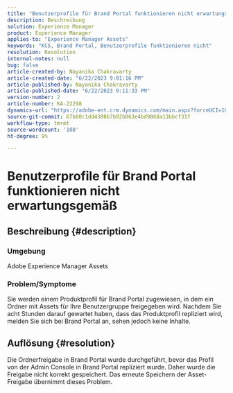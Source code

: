 ```yaml
---
title: "Benutzerprofile für Brand Portal funktionieren nicht erwartungsgemäß"
description: Beschreibung
solution: Experience Manager
product: Experience Manager
applies-to: "Experience Manager Assets"
keywords: "KCS, Brand Portal, Benutzerprofile funktionieren nicht"
resolution: Resolution
internal-notes: null
bug: false
article-created-by: Nayanika Chakravarty
article-created-date: "6/22/2023 9:01:16 PM"
article-published-by: Nayanika Chakravarty
article-published-date: "6/22/2023 9:11:33 PM"
version-number: 2
article-number: KA-22298
dynamics-url: "https://adobe-ent.crm.dynamics.com/main.aspx?forceUCI=1&pagetype=entityrecord&etn=knowledgearticle&id=74ac2ce9-3f11-ee11-8f6d-6045bd006d92"
source-git-commit: 67b60c1dd4300b7b92b863e4bd9868a13bbcf31f
workflow-type: tm+mt
source-wordcount: '108'
ht-degree: 9%

---
```


# Benutzerprofile für Brand Portal funktionieren nicht erwartungsgemäß

## Beschreibung {#description}


### Umgebung

Adobe Experience Manager Assets

### Problem/Symptome

Sie werden einem Produktprofil für Brand Portal zugewiesen, in dem ein Ordner mit Assets für Ihre Benutzergruppe freigegeben wird. Nachdem Sie acht Stunden darauf gewartet haben, dass das Produktprofil repliziert wird, melden Sie sich bei Brand Portal an, sehen jedoch keine Inhalte.


## Auflösung {#resolution}


Die Ordnerfreigabe in Brand Portal wurde durchgeführt, bevor das Profil von der Admin Console in Brand Portal repliziert wurde. Daher wurde die Freigabe nicht korrekt gespeichert. Das erneute Speichern der Asset-Freigabe übernimmt dieses Problem.
